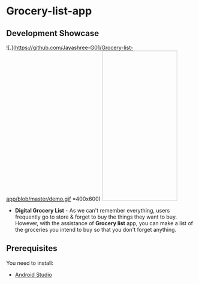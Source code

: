 # Grocery-list-app
 ## Development Showcase
![.](https://github.com/Jayashree-G01/Grocery-list-app/blob/master/demo.gif =400x600)
<img data-canonical-src="https://github.com/Jayashree-G01/Grocery-list-app/blob/master/demo.gif" width="200" height="400" />

- <b>Digital Grocery List</b> - As we can't remember everything, users frequently go to store & forget to buy the things they want to buy. However, with the assistance of <b>Grocery list</b> app, you can make a list of the groceries you intend to buy so that you don't forget anything.

Prerequisites
------------
You need to install:
- [Android Studio](https://www.geeksforgeeks.org/guide-to-install-and-set-up-android-studio/)
